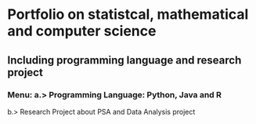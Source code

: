 # Portfolio on statistcal, mathematical and computer science
## Including programming language and research project 
### Menu: a.> Programming Language: Python, Java and R
b.> Research Project about PSA and Data Analysis project
